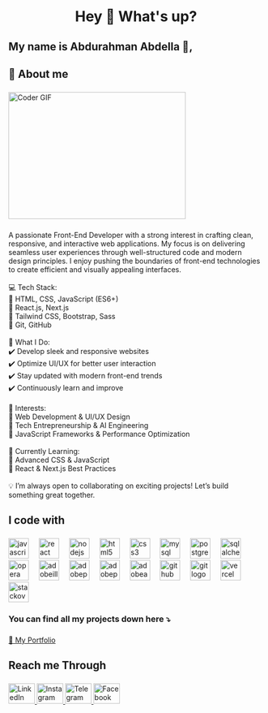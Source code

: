 



<h1 align="center">Hey 👋 What's up?</h1>

###

<h2 align="left">My name is Abdurahman Abdella 🌿,</h2>

###

<h2 align="left">👋 About me</h2>

###

<img alt="Coder GIF" height=250 width=350 src="https://cdn.dribbble.com/users/730703/screenshots/6581243/avento.gif" />
<br>

###

<p align="left">A passionate Front-End Developer with a strong interest in crafting clean, responsive, and interactive web applications. My focus is on delivering seamless user experiences through well-structured code and modern design principles. I enjoy pushing the boundaries of front-end technologies to create efficient and visually appealing interfaces.<br><br>💻 Tech Stack:<br>🔹 HTML, CSS, JavaScript (ES6+)<br>🔹 React.js, Next.js<br>🔹 Tailwind CSS, Bootstrap, Sass<br>🔹 Git, GitHub<br><br>🚀 What I Do:<br>✔️ Develop sleek and responsive websites<br>✔️ Optimize UI/UX for better user interaction<br>✔️ Stay updated with modern front-end trends<br>✔️ Continuously learn and improve<br><br>🎯 Interests:<br>🔹 Web Development & UI/UX Design<br>🔹 Tech Entrepreneurship & AI Engineering<br>🔹 JavaScript Frameworks & Performance Optimization<br><br>📖 Currently Learning:<br>🔹 Advanced CSS & JavaScript<br>🔹 React & Next.js Best Practices<br><br>💡 I’m always open to collaborating on exciting projects! Let’s build something great together.</p>

###

<h2 align="left">I code with</h2>

###

<div align="left">
  <img src="https://cdn.jsdelivr.net/gh/devicons/devicon/icons/javascript/javascript-original.svg" height="40" alt="javascript logo"  />
  <img width="12" />
  <img src="https://cdn.jsdelivr.net/gh/devicons/devicon/icons/react/react-original.svg" height="40" alt="react logo"  />
  <img width="12" />
  <img src="https://cdn.jsdelivr.net/gh/devicons/devicon/icons/nodejs/nodejs-original.svg" height="40" alt="nodejs logo"  />
  <img width="12" />
  <img src="https://cdn.jsdelivr.net/gh/devicons/devicon/icons/html5/html5-original.svg" height="40" alt="html5 logo"  />
  <img width="12" />
  <img src="https://cdn.jsdelivr.net/gh/devicons/devicon/icons/css3/css3-original.svg" height="40" alt="css3 logo"  />
  <img width="12" />
  <img src="https://cdn.jsdelivr.net/gh/devicons/devicon/icons/mysql/mysql-original.svg" height="40" alt="mysql logo"  />
  <img width="12" />
  <img src="https://cdn.jsdelivr.net/gh/devicons/devicon/icons/postgresql/postgresql-original.svg" height="40" alt="postgresql logo"  />
  <img width="12" />
  <img src="https://cdn.jsdelivr.net/gh/devicons/devicon/icons/sqlalchemy/sqlalchemy-original.svg" height="40" alt="sqlalchemy logo"  />
  <img width="12" />
  <img src="https://cdn.jsdelivr.net/gh/devicons/devicon/icons/opera/opera-original.svg" height="40" alt="opera logo"  />
  <img width="12" />
  <img src="https://skillicons.dev/icons?i=ai" height="40" alt="adobeillustrator logo"  />
  <img width="12" />
  <img src="https://skillicons.dev/icons?i=ps" height="40" alt="adobephotoshop logo"  />
  <img width="12" />
  <img src="https://skillicons.dev/icons?i=pr" height="40" alt="adobepremierepro logo"  />
  <img width="12" />
  <img src="https://skillicons.dev/icons?i=ae" height="40" alt="adobeaftereffects logo"  />
  <img width="12" />
  <img src="https://skillicons.dev/icons?i=github" height="40" alt="github logo"  />
  <img width="12" />
  <img src="https://skillicons.dev/icons?i=git" height="40" alt="git logo"  />
  <img width="12" />
  <img src="https://skillicons.dev/icons?i=vercel" height="40" alt="vercel logo"  />
  <img width="12" />
  <img src="https://skillicons.dev/icons?i=stackoverflow" height="40" alt="stackoverflow logo"  />
</div>

###

<h3 align="left">You can find all my projects down here ⤵️</h3>

###

<a href="https://hayanabdella.vercel.app/" target="_blank">
  🔗 My Portfolio
</a>


<h2 align="left">Reach me Through</h2>

###

<div align="left">
 <a href="https://www.linkedin.com/in/abdurahamanlinked7750" target="_blank">
  <img src="https://raw.githubusercontent.com/maurodesouza/profile-readme-generator/master/src/assets/icons/social/linkedin/default.svg" width="52" height="40" alt="LinkedIn logo" />
</a>
<a href="https://www.instagram.com/satoru_hayan?igsh=cGY5d3Q5ZG1udThr" target="_blank">
  <img src="https://raw.githubusercontent.com/maurodesouza/profile-readme-generator/master/src/assets/icons/social/instagram/default.svg" width="52" height="40" alt="Instagram logo" />
</a>
<a href="https://t.me/@Satoru_hayan" target="_blank">
  <img src="https://raw.githubusercontent.com/maurodesouza/profile-readme-generator/master/src/assets/icons/social/telegram/default.svg" width="52" height="40" alt="Telegram logo" />
</a>
<a href="https://www.facebook.com/abdurahaman.habibi.7" target="_blank">
  <img src="https://raw.githubusercontent.com/maurodesouza/profile-readme-generator/master/src/assets/icons/social/facebook/default.svg" width="52" height="40" alt="Facebook logo" />
</a>

</div>

###
